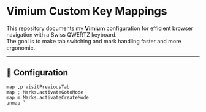 # Vimium Custom Key Mappings

This repository documents my **Vimium** configuration for efficient browser navigation with a Swiss QWERTZ keyboard.  
The goal is to make tab switching and mark handling faster and more ergonomic.

---

## 📑 Configuration

```vimium
map ,p visitPreviousTab
map ; Marks.activateGotoMode
map m Marks.activateCreateMode
unmap `

